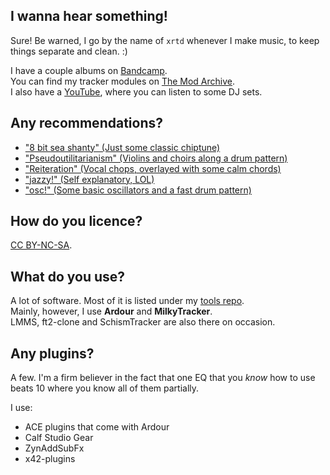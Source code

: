 ## I wanna hear something!

Sure! Be warned, I go by the name of `xrtd` whenever I make music, to keep things separate and clean. :)

I have a couple albums on [Bandcamp](https://xrtd.bandcamp.com/).<br>
You can find my tracker modules on [The Mod Archive](https://modarchive.org/index.php?request=view_profile&query=95079).<br>
I also have a [YouTube](https://www.youtube.com/@realxrtd), where you can listen to some DJ sets.

## Any recommendations?

- ["8 bit sea shanty" (Just some classic chiptune)](https://modarchive.org/module.php?199503)
- ["Pseudoutilitarianism" (Violins and choirs along a drum pattern)](https://xrtd.bandcamp.com/track/pseudoutilitarianism)
- ["Reiteration" (Vocal chops, overlayed with some calm chords)](https://xrtd.bandcamp.com/track/reiteration)
- ["jazzy!" (Self explanatory, LOL)](https://xrtd.bandcamp.com/track/jazzy)
- ["osc!" (Some basic oscillators and a fast drum pattern)](https://xrtd.bandcamp.com/track/osc)

## How do you licence?

[CC BY-NC-SA](https://creativecommons.org/licenses/by-nc-sa/3.0/).

## What do you use?

A lot of software. Most of it is listed under my [tools repo](https://github.com/bratpeki/tools).<br>
Mainly, however, I use **Ardour** and **MilkyTracker**.<br>
LMMS, ft2-clone and SchismTracker are also there on occasion.

## Any plugins?

A few.
I'm a firm believer in the fact that one EQ that you *know* how to use beats 10 where you know all of them partially.

I use:

- ACE plugins that come with Ardour
- Calf Studio Gear
- ZynAddSubFx
- x42-plugins
